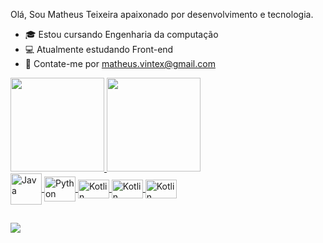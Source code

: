 Olá, Sou Matheus Teixeira apaixonado por desenvolvimento e tecnologia.

 - 🎓 Estou cursando Engenharia da computação
 - 💻 Atualmente estudando Front-end
 - 📩 Contate-me por matheus.vintex@gmail.com


<div >
  <a href="https://github.com/Matheus-Ribeir0">
   <img height="150em" src="https://github-readme-stats.vercel.app/api?username=Matheus-Ribeir0&show_icons=true&theme=radical&include_all_commits=true&count_private=true"/>
  <img height="150em" src="https://github-readme-stats.vercel.app/api/top-langs/?username=Matheus-Ribeir0&layout=compact&langs_count=7&theme=radical"/>
</div>

 <img align="center" alt="Java" height="50" width="50" src="https://cdn.jsdelivr.net/gh/devicons/devicon/icons/java/java-plain-wordmark.svg">
 <img align="center" alt="Python" height="40" width="50" src="https://cdn.jsdelivr.net/gh/devicons/devicon/icons/python/python-original.svg">
 <img align="center" alt="Kotlin" height="30" width="50" src="https://cdn.jsdelivr.net/gh/devicons/devicon/icons/kotlin/kotlin-original.svg">
 <img align="center" alt="Kotlin" height="30" width="50" src="https://cdn.jsdelivr.net/gh/devicons/devicon/icons/html5/html5-original.svg">
 <img align="center" alt="Kotlin" height="30" width="50" src="https://cdn.jsdelivr.net/gh/devicons/devicon/icons/css3/css3-original.svg"> 
 
 ##
 
 <div>
  <a href="https://www.linkedin.com/in/matheus-vinícius-teixeira-ribeiro-301450220/" target="_blank"><img src="https://img.shields.io/badge/-LinkedIn-%230077B5?style=for-the-badge&logo=linkedin&logoColor=white" target="_blank"></a> 
 </div>

